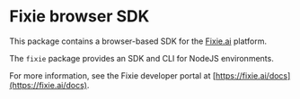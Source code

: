 # Fixie browser SDK

This package contains a browser-based SDK for the
[Fixie.ai](https://fixie.ai) platform.

The `fixie` package provides an SDK and CLI for NodeJS environments.

For more information, see the Fixie developer portal at
[https://fixie.ai/docs](https://fixie.ai/docs).
